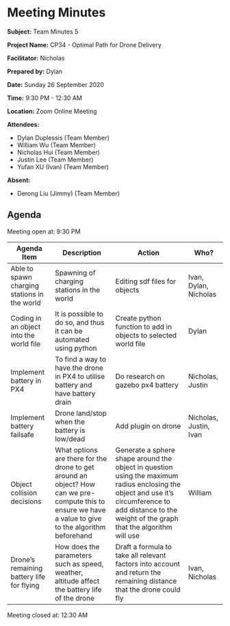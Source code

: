 # Meeting Minutes

**Subject:** Team Minutes 5

**Project Name:** CP34 - Optimal Path for Drone Delivery

**Facilitator:** Nicholas

**Prepared by:** Dylan

**Date:** Sunday 26 September 2020

**Time:** 9:30 PM - 12:30 AM

**Location:** Zoom Online Meeting

**Attendees:**

* Dylan Duplessis (Team Member)
* William Wu (Team Member)
* Nicholas Hui (Team Member)
* Justin Lee (Team Member)
* Yufan XU (Ivan) (Team Member)

**Absent:**

* Derong Liu (Jimmy) (Team Member)

## Agenda

Meeting open at: 9:30 PM

| Agenda Item | Description | Action | Who? |
| -- | -- | -- | -- |
| Able to spawn charging stations in the world | Spawning of charging stations in the world | Editing sdf files for objects | Ivan, Dylan, Nicholas |
| Coding in an object into the world file | It is possible to do so, and thus it can be automated using python | Create python function to add in objects to selected world file | Dylan |
| Implement battery in PX4 | To find a way to have the drone in PX4 to utilise battery and have battery drain | Do research on gazebo px4 battery | Nicholas, Justin |
| Implement battery failsafe | Drone land/stop when the battery is low/dead | Add plugin on drone | Nicholas, Justin, Ivan |
| Object collision decisions | What options are there for the drone to get around an object? How can we pre-compute this to ensure we have a value to give to the algorithm beforehand | Generate a sphere shape around the object in question using the maximum radius enclosing the object and use it’s circumference to add distance to the weight of the graph that the algorithm will use | William |
| Drone’s remaining battery life for flying | How does the parameters such as speed, weather, altitude affect the battery life of the drone | Draft a formula to take all relevant factors into account and return the remaining distance that the drone could fly | Ivan, Nicholas |

Meeting closed at:  12:30 AM